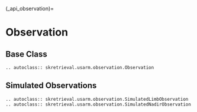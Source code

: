 (_api_observation)=
# Observation

## Base Class
```{eval-rst}
.. autoclass:: skretrieval.usarm.observation.Observation

```

## Simulated Observations
```{eval-rst}
.. autoclass:: skretrieval.usarm.observation.SimulatedLimbObservation
.. autoclass:: skretrieval.usarm.observation.SimulatedNadirObservation

```
